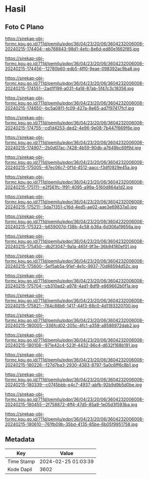 # Hasil

## Foto C Plano

https://sirekap-obj-formc.kpu.go.id/711d/pemilu/pdpr/36/04/23/20/06/3604232006008-20240215-174404--eb768843-98d1-4efc-8e6d-ed80e1662f85.jpg

https://sirekap-obj-formc.kpu.go.id/711d/pemilu/pdpr/36/04/23/20/06/3604232006008-20240215-174456--12780b60-edb5-4ff0-9eae-098392ac9ba8.jpg

https://sirekap-obj-formc.kpu.go.id/711d/pemilu/pdpr/36/04/23/20/06/3604232006008-20240215-174551--2ad1f199-a031-4a18-87ab-5f47c3c18356.jpg

https://sirekap-obj-formc.kpu.go.id/711d/pemilu/pdpr/36/04/23/20/06/3604232006008-20240215-174650--bc5a0811-fc09-427a-8e65-ad7f97417fcf.jpg

https://sirekap-obj-formc.kpu.go.id/711d/pemilu/pdpr/36/04/23/20/06/3604232006008-20240215-174755--cd1d4253-ded2-4e96-9e08-7b447f669f6e.jpg

https://sirekap-obj-formc.kpu.go.id/711d/pemilu/pdpr/36/04/23/20/06/3604232006008-20240215-174907--2b0d07ac-7428-4b59-90db-a7649bc69f9d.jpg

https://sirekap-obj-formc.kpu.go.id/711d/pemilu/pdpr/36/04/23/20/06/3604232006008-20240215-175005--67ec06c7-0f1d-4512-aacc-f3df0929e45a.jpg

https://sirekap-obj-formc.kpu.go.id/711d/pemilu/pdpr/36/04/23/20/06/3604232006008-20240215-175111--e2f561fc-1f91-4095-a99a-5160d864a1d2.jpg

https://sirekap-obj-formc.kpu.go.id/711d/pemilu/pdpr/36/04/23/20/06/3604232006008-20240215-175211--5da71351-c16d-4ed5-ae02-aae3e69837a0.jpg

https://sirekap-obj-formc.kpu.go.id/711d/pemilu/pdpr/36/04/23/20/06/3604232006008-20240215-175323--b659007d-f38b-4c58-b36a-6d306a19656a.jpg

https://sirekap-obj-formc.kpu.go.id/711d/pemilu/pdpr/36/04/23/20/06/3604232006008-20240215-175450--db2f3047-9a1a-465f-9f3e-36b94180ef01.jpg

https://sirekap-obj-formc.kpu.go.id/711d/pemilu/pdpr/36/04/23/20/06/3604232006008-20240215-175600--5ef5ab5a-91ef-4e1c-9937-70d88594d52c.jpg

https://sirekap-obj-formc.kpu.go.id/711d/pemilu/pdpr/36/04/23/20/06/3604232006008-20240215-175704--cb310ad2-a978-4ad1-8df9-e869662b0f1a.jpg

https://sirekap-obj-formc.kpu.go.id/711d/pemilu/pdpr/36/04/23/20/06/3604232006008-20240215-175821--764c88b6-1417-44f3-88c0-4d1193320700.jpg

https://sirekap-obj-formc.kpu.go.id/711d/pemilu/pdpr/36/04/23/20/06/3604232006008-20240215-180005--336fcd02-205c-4fc1-a358-a8586972dab2.jpg

https://sirekap-obj-formc.kpu.go.id/711d/pemilu/pdpr/36/04/23/20/06/3604232006008-20240215-180108--971e42c4-523f-4432-86c4-d632f168b191.jpg

https://sirekap-obj-formc.kpu.go.id/711d/pemilu/pdpr/36/04/23/20/06/3604232006008-20240215-180226--f27d7ba3-2930-4383-8797-5a0c6ff6c8b1.jpg

https://sirekap-obj-formc.kpu.go.id/711d/pemilu/pdpr/36/04/23/20/06/3604232006008-20240215-180339--c0745bbb-e4c7-4937-abfb-92b9d9b5d0be.jpg

https://sirekap-obj-formc.kpu.go.id/711d/pemilu/pdpr/36/04/23/20/06/3604232006008-20240215-180455--2f758872-4ff4-47d5-85a9-1e05d3f593ba.jpg

https://sirekap-obj-formc.kpu.go.id/711d/pemilu/pdpr/36/04/23/20/06/3604232006008-20240215-180610--761fb09b-35bd-4135-85be-6b05f9951758.jpg


## Metadata

| Key        | Value               |
| ---------- | ------------------- |
| Time Stamp | 2024-02-25 01:03:39 |
| Kode Dapil | 3602                |



